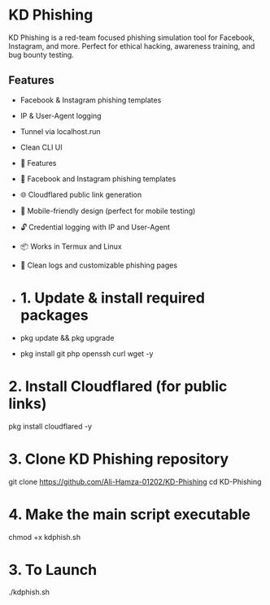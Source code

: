# KD Phishing

KD Phishing is a red-team focused phishing simulation tool for Facebook, Instagram, and more. Perfect for ethical hacking, awareness training, and bug bounty testing.

## Features
- Facebook & Instagram phishing templates
- IP & User-Agent logging
- Tunnel via localhost.run
- Clean CLI UI
- 🚀 Features

- 🎯 Facebook and Instagram phishing templates
- 🌐 Cloudflared public link generation
- 📱 Mobile-friendly design (perfect for mobile testing)
- 🔓 Credential logging with IP and User-Agent
- 📦 Works in Termux and Linux
- 📄 Clean logs and customizable phishing pages
- # 1. Update & install required packages
- pkg update && pkg upgrade
- pkg install git php openssh curl wget -y

# 2. Install Cloudflared (for public links)
pkg install cloudflared -y

# 3. Clone KD Phishing repository
git clone https://github.com/Ali-Hamza-01202/KD-Phishing
cd KD-Phishing

# 4. Make the main script executable
chmod +x kdphish.sh
# 3. To Launch
./kdphish.sh
